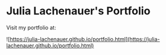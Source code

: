 # Julia Lachenauer's Portfolio

Visit my portfolio at:

![https://julia-lachenauer.github.io/portfolio.html](https://julia-lachenauer.github.io/portfolio.html)
